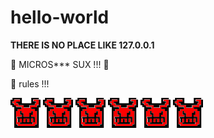 # hello-world

**THERE IS NO PLACE LIKE 127.0.0.1**

:poop: MICROS*** SUX !!! :poop:

:penguin: rules !!!

![Alt text]( ./images/evil_2.png?raw=true "Evil Shit")
![Alt text]( ./images/evil_2.png?raw=true "Evil Shit")
![Alt text]( ./images/evil_2.png?raw=true "Evil Shit")
![Alt text]( ./images/evil_2.png?raw=true "Evil Shit")
![Alt text]( ./images/evil_2.png?raw=true "Evil Shit")
![Alt text]( ./images/evil_2.png?raw=true "Evil Shit")
